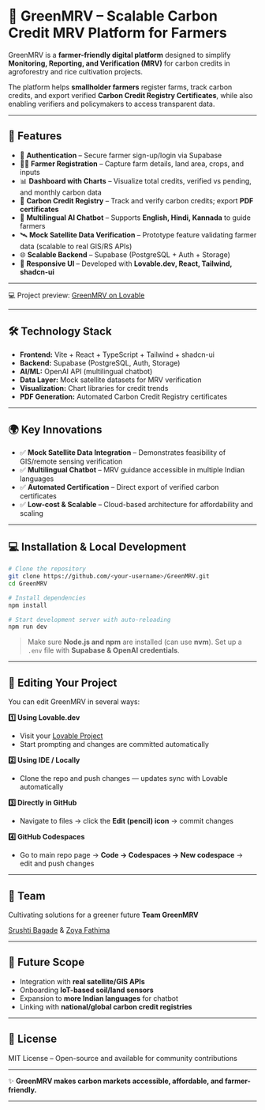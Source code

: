 # 🌱 GreenMRV – Scalable Carbon Credit MRV Platform for Farmers

GreenMRV is a **farmer-friendly digital platform** designed to simplify **Monitoring, Reporting, and Verification (MRV)** for carbon credits in agroforestry and rice cultivation projects.

The platform helps **smallholder farmers** register farms, track carbon credits, and export verified **Carbon Credit Registry Certificates**, while also enabling verifiers and policymakers to access transparent data.

---

## 🚀 Features

* 🔐 **Authentication** – Secure farmer sign-up/login via Supabase
* 👩‍🌾 **Farmer Registration** – Capture farm details, land area, crops, and inputs
* 📊 **Dashboard with Charts** – Visualize total credits, verified vs pending, and monthly carbon data
* 📑 **Carbon Credit Registry** – Track and verify carbon credits; export **PDF certificates**
* 🤖 **Multilingual AI Chatbot** – Supports **English, Hindi, Kannada** to guide farmers
* 🛰️ **Mock Satellite Data Verification** – Prototype feature validating farmer data (scalable to real GIS/RS APIs)
* 🌐 **Scalable Backend** – Supabase (PostgreSQL + Auth + Storage)
* 📱 **Responsive UI** – Developed with **Lovable.dev, React, Tailwind, shadcn-ui**

---

💻 Project preview: [GreenMRV on Lovable](https://lovable.dev/projects/1e97e1c8-771d-4741-adb9-473ab943e1a1)

---

## 🛠️ Technology Stack

* **Frontend:** Vite + React + TypeScript + Tailwind + shadcn-ui
* **Backend:** Supabase (PostgreSQL, Auth, Storage)
* **AI/ML:** OpenAI API (multilingual chatbot)
* **Data Layer:** Mock satellite datasets for MRV verification
* **Visualization:** Chart libraries for credit trends
* **PDF Generation:** Automated Carbon Credit Registry certificates

---

## 🌍 Key Innovations

* ✅ **Mock Satellite Data Integration** – Demonstrates feasibility of GIS/remote sensing verification
* ✅ **Multilingual Chatbot** – MRV guidance accessible in multiple Indian languages
* ✅ **Automated Certification** – Direct export of verified carbon certificates
* ✅ **Low-cost & Scalable** – Cloud-based architecture for affordability and scaling

---

## 💻 Installation & Local Development

```bash
# Clone the repository
git clone https://github.com/<your-username>/GreenMRV.git
cd GreenMRV

# Install dependencies
npm install

# Start development server with auto-reloading
npm run dev
```

> Make sure **Node.js and npm** are installed (can use **nvm**).
> Set up a `.env` file with **Supabase & OpenAI credentials**.

---

## 🔧 Editing Your Project

You can edit GreenMRV in several ways:

**1️⃣ Using Lovable.dev**

* Visit your [Lovable Project](https://lovable.dev/projects/1e97e1c8-771d-4741-adb9-473ab943e1a1)
* Start prompting and changes are committed automatically

**2️⃣ Using IDE / Locally**

* Clone the repo and push changes — updates sync with Lovable automatically

**3️⃣ Directly in GitHub**

* Navigate to files → click the **Edit (pencil) icon** → commit changes

**4️⃣ GitHub Codespaces**

* Go to main repo page → **Code → Codespaces → New codespace** → edit and push changes

---



## 👥 Team

Cultivating solutions for a greener future **Team GreenMRV**

[Srushti Bagade](https://github.com/srushti-bagade) & [Zoya Fathima](https://github.com/Zoya1207)

---

## 📌 Future Scope

* Integration with **real satellite/GIS APIs**
* Onboarding **IoT-based soil/land sensors**
* Expansion to **more Indian languages** for chatbot
* Linking with **national/global carbon credit registries**

---

## 📜 License

MIT License – Open-source and available for community contributions

---

✨ **GreenMRV makes carbon markets accessible, affordable, and farmer-friendly.**

---




